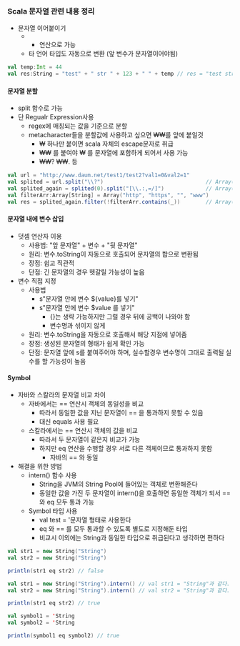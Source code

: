 ### Scala 문자열 관련 내용 정리

- 문자열 이어붙이기
  - + 연산으로 가능
  - 타 언어 타입도 자동으로 변환 (앞 변수가 문자열이어야됨)

```scala
val temp:Int = 44 
val res:String = "test" + " str " + 123 + " " + temp // res = "test str 123 44"
```

#### 문자열 분할
- split 함수로 가능
- 단 Regualr Expression사용
  - regex에 매칭되는 값을 기준으로 분할
  - metacharacter들을 분할값에 사용하고 싶으면 ₩₩를 앞에 붙일것
    - ₩ 하나만 붙이면 scala 자체의 escape문자로 취급
    - ₩₩ 를 붙여야 ₩ 를 문자열에 포함하게 되어서 사용 가능
    - ₩₩? ₩₩. 등
```scala
val url = "http://www.daum.net/test1/test2?val1=0&val2=1"
val splited = url.split("\\?")                                // Array("http://www.daum.net/test1/test2", "val1=0&val2=0")
val splited_again = splited(0).split("[\\.:,=/]")             // Array("http", "www", "daum", "net", "test1", "test2")
val filterArr:Array[String] = Array("http", "https", "", "www")
val res = splited_again.filter(!filterArr.contains(_))        // Array("daum", "net", "test1", "test2")
```

#### 문자열 내에 변수 삽입
- 덧셈 연산자 이용
  - 사용법: "앞 문자열" + 변수 + "뒷 문자열"
  - 원리: 변수.toString이 자동으로 호출되어 문자열의 합으로 변환됨
  - 장점: 쉽고 직관적
  - 단점: 긴 문자열의 경우 헷갈릴 가능성이 높음
- 변수 직접 지정
  - 사용법
    - s"문자열 안에 변수 ${value}를 넣기"
    - s"문자열 안에 변수 $value 를 넣기"
      - {}는 생략 가능하지만 그럴 경우 뒤에 공백이 나와야 함
      - 변수명과 섞이지 않게
  - 원리: 변수.toString을 자동으로 호출해서 해당 지점에 넣어줌
  - 장점: 생성된 문자열의 형태가 쉽게 확인 가능
  - 단점: 문자열 앞에 s를 붙여주어야 하며, 실수할경우 변수명이 그대로 출력될 실수를 할 가능성이 높음


#### Symbol
- 자바와 스칼라의 문자열 비교 차이
  - 자바에서는 == 연산시 객체의 동일성을 비교
    - 따라서 동일한 값을 지닌 문자열이 == 을 통과하지 못할 수 있음
    - 대신 equals 사용 필요
  - 스칼라에서는 == 연산시 객체의 값을 비교
    - 따라서 두 문자열이 같은지 비교가 가능
    - 하지만 eq 연산을 수행할 경우 서로 다른 객체이므로 통과하지 못함
      - 자바의 == 와 동일
- 해결을 위한 방법
  - intern() 함수 사용
    - String을 JVM의 String Pool에 들어있는 객체로 변환해준다
    - 동일한 값을 가진 두 문자열이 intern()을 호출하면 동일한 객체가 되서 == 와 eq 모두 통과 가능
  - Symbol 타입 사용
    - val test = '문자열 형태로 사용한다
    - eq 와 == 를 모두 통과할 수 있도록 별도로 지정해둔 타입
    - 비교시 이외에는 String과 동일한 타입으로 취급된다고 생각하면 편하다
```scala
val str1 = new String("String")
val str2 = new String("String")

println(str1 eq str2) // false

val str1 = new String("String").intern() // val str1 = "String"과 같다.
val str2 = new String("String").intern() // val str2 = "String"과 같다.

println(str1 eq str2) // true

val symbol1 = 'String
val symbol2 = 'String

println(symbol1 eq symbol2) // true
```
